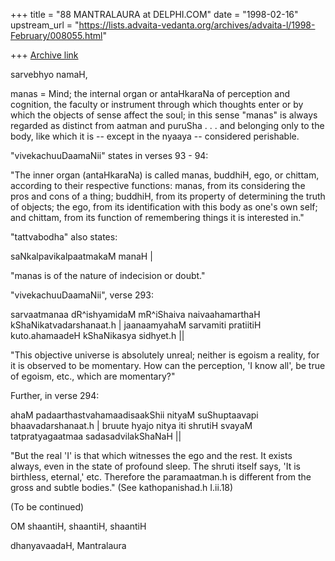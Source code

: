 +++
title = "88 MANTRALAURA at DELPHI.COM"
date = "1998-02-16"
upstream_url = "https://lists.advaita-vedanta.org/archives/advaita-l/1998-February/008055.html"

+++
[Archive link](https://lists.advaita-vedanta.org/archives/advaita-l/1998-February/008055.html)

sarvebhyo namaH,

manas = Mind; the internal organ or antaHkaraNa
of perception and cognition, the faculty or
instrument through which thoughts enter or by
which the objects of sense affect the soul; in
this sense "manas" is always regarded as distinct
from aatman and puruSha . . . and belonging only
to the body, like which it is -- except in the
nyaaya -- considered perishable.

  "vivekachuuDaamaNii" states in verses 93 - 94:

  "The inner organ (antaHkaraNa) is called
manas, buddhiH, ego, or chittam, according to
their respective functions: manas, from its
considering the pros and cons of a thing; buddhiH,
from its property of determining the truth of
objects; the ego, from its identification with
this body as one's own self; and chittam, from its
function of remembering things it is interested in."

  "tattvabodha" also states:

saNkalpavikalpaatmakaM manaH |

"manas is of the nature of indecision or doubt."

  "vivekachuuDaamaNii", verse 293:

  sarvaatmanaa dR^ishyamidaM mR^iShaiva
naivaahamarthaH kShaNikatvadarshanaat.h |
  jaanaamyahaM sarvamiti pratiitiH kuto.ahamaadeH
kShaNikasya sidhyet.h ||

  "This objective universe is absolutely unreal;
neither is egoism a reality, for it is observed to
be momentary. How can the perception, 'I know all',
be true of egoism, etc., which are momentary?"

  Further, in verse 294:

  ahaM padaarthastvahamaadisaakShii nityaM
suShuptaavapi bhaavadarshanaat.h |
  bruute hyajo nitya iti shrutiH svayaM
tatpratyagaatmaa sadasadvilakShaNaH ||

  "But the real 'I' is that which witnesses the
ego and the rest. It exists always, even in the
state of profound sleep. The shruti itself says,
'It is birthless, eternal,' etc. Therefore the
paramaatman.h is different from the gross and
subtle bodies." (See kathopanishad.h I.ii.18)

(To be continued)

OM shaantiH, shaantiH, shaantiH

dhanyavaadaH,
  Mantralaura

